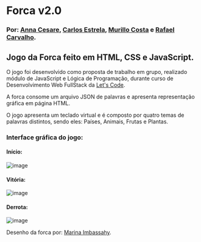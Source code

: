 # Forca v2.0

### Por: [Anna Cesare](https://github.com/acesare), [Carlos Estrela](https://github.com/carlosalbertoestrela), [Murillo Costa](https://github.com/murillocosta) e [Rafael Carvalho](https://github.com/rafaelcarvalhods).


## Jogo da Forca feito em HTML, CSS e JavaScript.

O jogo foi desenvolvido como proposta de trabalho em grupo, realizado módulo de JavaScript e Lógica de Programação, durante curso de Desenvolvimento Web FullStack da [Let's Code](https://letscode.com.br/).

A forca consome um arquivo JSON de palavras e apresenta representação gráfica em página HTML.

O jogo apresenta um teclado virtual e é composto por quatro temas de palavras distintos, sendo eles: Países, Animais, Frutas e Plantas.

### Interface gráfica do jogo:

#### Início:

![image](https://user-images.githubusercontent.com/91096652/156813085-9143538a-c97c-4714-9043-6afd2d3173a7.png)

#### Vitória: 

![image](https://user-images.githubusercontent.com/91096652/156813705-e48710cb-d6bf-405a-b03c-4927be9d83c4.png)

#### Derrota: 

![image](https://user-images.githubusercontent.com/91096652/156813805-b86933a2-da42-414a-98af-34049a428608.png)





Desenho da forca por: [Marina Imbassahy](https://www.instagram.com/sementedomar_/).
